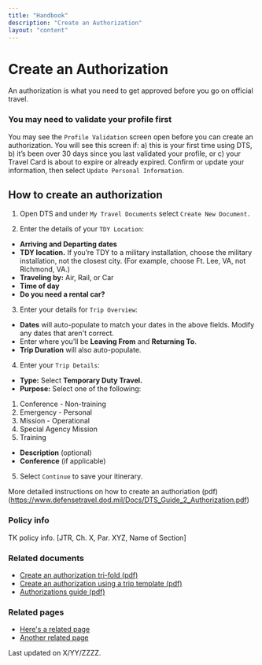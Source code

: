```yaml
---
title: "Handbook"
description: "Create an Authorization"
layout: "content"
---
```


# <this is a title> Create an Authorization

<define the topic in lay terms> An authorization is what you need to get approved before you go on official travel. 
  
### <critical info > You may need to validate your profile first

You may see the `Profile Validation` screen open before you can create an authorization. You will see this screen if: a) this is your first time using DTS, b) it’s been over 30 days since you last validated your profile, or c) your Travel Card is about to expire or already expired. Confirm or update your information, then select `Update Personal Information`.

## <overview of how to complete the task> How to create an authorization

1. Open DTS and under `My Travel Documents` select `Create New Document.`

2. Enter the details of your `TDY Location`: 

- **Arriving and Departing dates** 
- **TDY location.** If you’re TDY to a military installation, choose the military installation, not the closest city. (For example, choose Ft. Lee, VA, not Richmond, VA.)
- **Traveling by:** Air, Rail, or Car
- **Time of day**
- **Do you need a rental car?**

3. Enter your details for `Trip Overview`: 

- **Dates** will auto-populate to match your dates in the above fields. Modify any dates that aren't correct.
- Enter where you’ll be **Leaving From** and **Returning To**. 
- **Trip Duration** will also auto-populate.

4. Enter your `Trip Details`:

- **Type:** Select **Temporary Duty Travel.**
- **Purpose:** Select one of the following: 
1) Conference - Non-training 
2) Emergency - Personal 
3) Mission - Operational 
4) Special Agency Mission 
5) Training
- **Description** (optional) 
- **Conference** (if applicable)

5. Select `Continue` to save your itinerary. 

More detailed instructions on how to create an authoriation (pdf)(https://www.defensetravel.dod.mil/Docs/DTS_Guide_2_Authorization.pdf)

<maybe add some styling to seperate the core content above from the sections below>
  
### <policy info> Policy info
TK policy info.  [JTR, Ch. X, Par. XYZ, Name of Section]

### <related documents> Related documents 
- [Create an authorization tri-fold (pdf)](https://www.defensetravel.dod.mil/Docs/Training/Authorization_Tri-fold.pdf)
- [Create an authorization using a trip template (pdf)](https://www.defensetravel.dod.mil/Docs/Trip_Template_Information_Paper.pdf)
- [Authorizations guide (pdf)](https://www.defensetravel.dod.mil/Docs/DTS_Guide_2_Authorization.pdf)

### <related webpages on DTMO site> Related pages
- [Here's a related page](URL)
- [Another related page](URL)

<last updated date> Last updated on X/YY/ZZZZ.
  
<where should tags go> 


